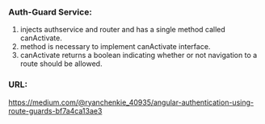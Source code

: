 ### Auth-Guard Service:
1. injects authservice and router and has a single method called canActivate.
2. method is necessary to implement canActivate interface.
3. canActivate returns a boolean indicating whether or not navigation to a route should be allowed.

### URL:
https://medium.com/@ryanchenkie_40935/angular-authentication-using-route-guards-bf7a4ca13ae3
